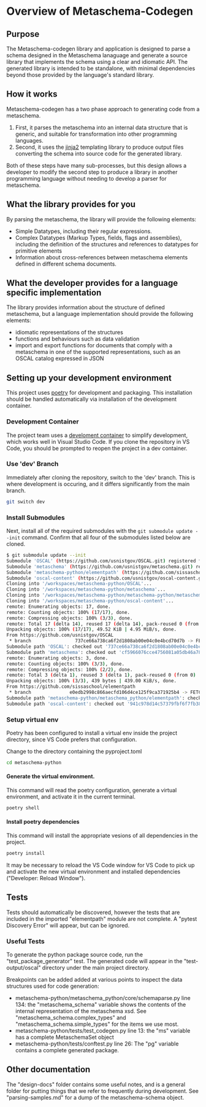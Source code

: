 # Overview of Metaschema-Codegen

## Purpose

The Metaschema-codegen library and application is designed to parse a schema designed in the Metaschema lanaguage and generate a source library that implements the schema using a clear and idiomatic API. The generated library is intended to be standalone, with minimal dependencies beyond those provided by the language's standard library.

## How it works

Metaschema-codegen has a two phase approach to generating code from a metaschema.

1. First, it parses the metaschema into an internal data structure that is generic, and suitable for transformation into other programming languages.
1. Second, it uses the [jinja2](https://jinja.palletsprojects.com/en/3.0.x/) templating library to produce output files converting the schema into source code for the generated library.

Both of these steps have many sub-processes, but this design allows a developer to modify the second step to produce a library in another programming language without needing to develop a parser for metaschema. 

## What the library provides for you

By parsing the metaschema, the library will provide the following elements:

- Simple Datatypes, including their regular expressions.
- Complex Datatypes (Markup Types, fields, flags and assemblies), including the definition of the structures and references to datatypes for primitive elements
- Information about cross-references between metaschema elements defined in different schema documents.

## What the developer provides for a language specific implementation

The library provides information about the structure of defined metaschema, but a language implementation should provide the following elements:

- idiomatic representations of the structures
- functions and behaviours such as data validation
- import and export functions for documents that comply with a metaschema in one of the supported representations, such as an OSCAL catalog expressed in JSON

## Setting up your development environment

This project uses [poetry](https://python-poetry.org/) for development and packaging. This installation should be handled automatically via installation of the development container.

### Development Container

The project team uses a [develoment container](https://containers.dev/) to simplify development, which works well in Visual Studio Code. If you clone the repository in VS Code, you should be prompted to reopen the project in a dev container.

### Use 'dev' Branch

Immediately after cloning the repository, switch to the 'dev' branch. This is where development is occuring, and it differs significantly from the main branch.

```sh
git switch dev
```

### Install Submodules

Next, install all of the required submodules with the `git submodule update --init` command. Confirm that all four of the submodules listed below are cloned.

```sh
$ git submodule update --init
Submodule 'OSCAL' (https://github.com/usnistgov/OSCAL.git) registered for path 'OSCAL'
Submodule 'metaschema' (https://github.com/usnistgov/metaschema.git) registered for path 'metaschema'
Submodule 'metaschema-python/elementpath' (https://github.com/sissaschool/elementpath.git) registered for path 'metaschema-python/metaschema_python/elementpath'
Submodule 'oscal-content' (https://github.com/usnistgov/oscal-content.git) registered for path 'oscal-content'
Cloning into '/workspaces/metaschema-python/OSCAL'...
Cloning into '/workspaces/metaschema-python/metaschema'...
Cloning into '/workspaces/metaschema-python/metaschema-python/metaschema_python/elementpath'...
Cloning into '/workspaces/metaschema-python/oscal-content'...
remote: Enumerating objects: 17, done.
remote: Counting objects: 100% (17/17), done.
remote: Compressing objects: 100% (3/3), done.
remote: Total 17 (delta 14), reused 17 (delta 14), pack-reused 0 (from 0)
Unpacking objects: 100% (17/17), 49.52 KiB | 4.95 MiB/s, done.
From https://github.com/usnistgov/OSCAL
 * branch                737ce66a738ca6f2d1808ab00e04c0e4bcd70d7b -> FETCH_HEAD
Submodule path 'OSCAL': checked out '737ce66a738ca6f2d1808ab00e04c0e4bcd70d7b'
Submodule path 'metaschema': checked out 'cf5966076cce4756081a05db46a784f5fb25af27'
remote: Enumerating objects: 3, done.
remote: Counting objects: 100% (3/3), done.
remote: Compressing objects: 100% (2/2), done.
remote: Total 3 (delta 1), reused 3 (delta 1), pack-reused 0 (from 0)
Unpacking objects: 100% (3/3), 439 bytes | 439.00 KiB/s, done.
From https://github.com/sissaschool/elementpath
 * branch              e0edb2998c866aecfd106d4ce125f9ca371925b4 -> FETCH_HEAD
Submodule path 'metaschema-python/metaschema_python/elementpath': checked out 'e0edb2998c866aecfd106d4ce125f9ca371925b4'
Submodule path 'oscal-content': checked out '941c978d14c57379fbf6f7fb388f675067d5bff7'
```

### Setup virtual env

Poetry has been configured to install a virtual env inside the project directory, since VS Code prefers that configuration.

Change to the directory containing the pyproject.toml

```sh
cd metaschema-python
```

#### Generate the virtual environment. 
This command will read the poetry configuration, generate a virtual environment, and activate it in the current terminal.

```sh
poetry shell
```

#### Install poetry dependencies
This command will install the appropriate vesions of all dependencies in the project.

```sh
poetry install
```

 It may be necessary to reload the VS Code window for VS Code to pick up and activate the new virtual environment and installed dependencies ("Developer: Reload Window").


## Tests

 Tests should automatically be discovered, however the tests that are included in the imported "elementpath" module are not complete. A "pytest Discovery Error" will appear, but can be ignored. 

### Useful Tests

To generate the python package source code, run the "test_package_generator" test. The generated code will appear in the "test-output/oscal" directory under the main project directory. 
 
Breakpoints can be added added at various points to inspect the data structures used for code generation:

- metaschema-python/metaschema_python/core/schemaparse.py line 134: the "metaschema_schema" variable shows the contents of the internal representation of the metaschema xsd. See "metaschema_schema.complex_types" and "metaschema_schema.simple_types" for the items we use most.
- metaschema-python/tests/test_codegen.py line 13: the "ms" variable has a complete MetaschemaSet object
- metaschema-python/tests/conftest.py line 26: The "pg" variable contains a complete generated package.

## Other documentation

The "design-docs" folder contains some useful notes, and is a general folder for putting things that we refer to frequently during development. See "parsing-samples.md" for a dump of the metaschema-schema object.